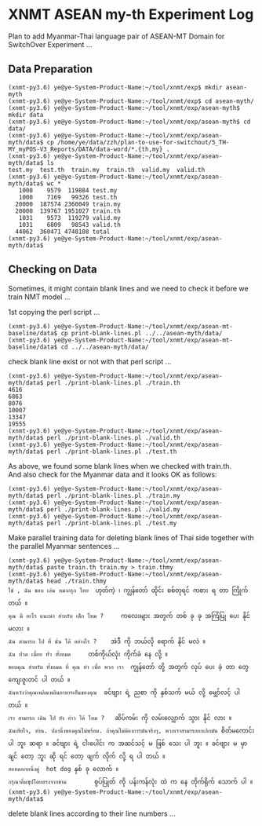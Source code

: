 # XNMT ASEAN my-th Experiment Log

Plan to add Myanmar-Thai language pair of ASEAN-MT Domain for SwitchOver Experiment ...  

## Data Preparation

```
(xnmt-py3.6) ye@ye-System-Product-Name:~/tool/xnmt/exp$ mkdir asean-myth
(xnmt-py3.6) ye@ye-System-Product-Name:~/tool/xnmt/exp$ cd asean-myth/
(xnmt-py3.6) ye@ye-System-Product-Name:~/tool/xnmt/exp/asean-myth$ mkdir data
(xnmt-py3.6) ye@ye-System-Product-Name:~/tool/xnmt/exp/asean-myth$ cd data/
(xnmt-py3.6) ye@ye-System-Product-Name:~/tool/xnmt/exp/asean-myth/data$ cp /home/ye/data/zzh/plan-to-use-for-switchout/5_TH-MY_myPOS-V3_Reports/DATA/data-word/*.{th,my} .
(xnmt-py3.6) ye@ye-System-Product-Name:~/tool/xnmt/exp/asean-myth/data$ ls
test.my  test.th  train.my  train.th  valid.my  valid.th
(xnmt-py3.6) ye@ye-System-Product-Name:~/tool/xnmt/exp/asean-myth/data$ wc *
   1000    9579  119884 test.my
   1000    7169   99326 test.th
  20000  187574 2360049 train.my
  20000  139767 1951027 train.th
   1031    9573  119279 valid.my
   1031    6809   98543 valid.th
  44062  360471 4748108 total
(xnmt-py3.6) ye@ye-System-Product-Name:~/tool/xnmt/exp/asean-myth/data$
```

## Checking on Data

Sometimes, it might contain blank lines and we need to check it before we train NMT model ...  

1st copying the perl script ...  

```
(xnmt-py3.6) ye@ye-System-Product-Name:~/tool/xnmt/exp/asean-mt-baseline/data$ cp print-blank-lines.pl ../../asean-myth/data/
(xnmt-py3.6) ye@ye-System-Product-Name:~/tool/xnmt/exp/asean-mt-baseline/data$ cd ../../asean-myth/data/
```

check blank line exist or not with that perl script ...  

```
(xnmt-py3.6) ye@ye-System-Product-Name:~/tool/xnmt/exp/asean-myth/data$ perl ./print-blank-lines.pl ./train.th
4616
6863
8076
10007
13347
19555
(xnmt-py3.6) ye@ye-System-Product-Name:~/tool/xnmt/exp/asean-myth/data$ perl ./print-blank-lines.pl ./valid.th
(xnmt-py3.6) ye@ye-System-Product-Name:~/tool/xnmt/exp/asean-myth/data$ perl ./print-blank-lines.pl ./test.th
```

As above, we found some blank lines when we checked with train.th.  
And also check for the Myanmar data and it looks OK as follows:  

```
(xnmt-py3.6) ye@ye-System-Product-Name:~/tool/xnmt/exp/asean-myth/data$ perl ./print-blank-lines.pl ./train.my
(xnmt-py3.6) ye@ye-System-Product-Name:~/tool/xnmt/exp/asean-myth/data$ perl ./print-blank-lines.pl ./valid.my
(xnmt-py3.6) ye@ye-System-Product-Name:~/tool/xnmt/exp/asean-myth/data$ perl ./print-blank-lines.pl ./test.my
```

Make parallel training data for deleting blank lines of Thai side together with the parallel Myanmar sentences ...  

```
(xnmt-py3.6) ye@ye-System-Product-Name:~/tool/xnmt/exp/asean-myth/data$ paste train.th train.my > train.thmy
(xnmt-py3.6) ye@ye-System-Product-Name:~/tool/xnmt/exp/asean-myth/data$ head ./train.thmy
ใช่ , ฉัน ชอบ เล่น หมากรุก ไทย  ဟုတ်ကဲ့ ၊ ကျွန်တော် ထိုင်း စစ်တုရင် ကစား ရ တာ ကြိုက် တယ် ။
คุณ มี อะไร แนะนำ สำหรับ เด็ก ไหม ?     ကလေးများ အတွက် တစ် ခု ခု အကြံပြု ပေး နိုင် မလား ။
ฉัน สามารถ ไป ที่ นั่น ได้ อย่างไร ?    အဲဒီ ကို ဘယ်လို ရောက် နိုင် မလဲ ။
ฉัน ปวด เมื่อย ทั่ว ทั้งหมด     တစ်ကိုယ်လုံး ကိုက်ခဲ နေ လို့ ။
ขอบคุณ สำหรับ ทั้งหมด ที่ คุณ ทำ เพื่อ พวก เรา  ကျွန်တော် တို့ အတွက် လုပ် ပေး ခဲ့ တာ တွေ ကျေးဇူးတင် ပါ တယ် ။
ฉันหวังว่าคุณเพลิดเพลินอาหารเย็นของคุณ  ခင်ဗျား ရဲ့ ညစာ ကို နှစ်သက် မယ် လို့ မျှော်လင့် ပါ တယ် ။
เรา สามารถ เดิน ไป ยัง อ่าว ได้ ไหม ?   ဆိပ်ကမ်း ကို လမ်းလျှောက် သွား နိုင် လား ။
ฉันเสียใจ, ท่าน. ปลานึ่งของคุณไม่พร้อม. ถ้าคุณไม่ต้องการมันจริงๆ, พวกเราสามารถยกเลิกมัน စိတ်မကောင်း ပါ ဘူး ဆရာ ။ ခင်ဗျား ရဲ့ ငါးပေါင်း က အဆင်သင့် မ ဖြစ် သေး ပါ ဘူး ။ ခင်ဗျား မ မှာ ချင် တော့ ဘူး ဆို ရင် တော့ ဖျက် လိုက် လို့ ရ ပါ တယ် ။
ฮอทดอกหนึ่งคู่  hot dog နှစ် ခု လောက် ။
กรุณาดื่มซุปโดยตรงจากชาม        စွပ်ပြုတ် ကို ပန်းကန်လုံး ထဲ က နေ တိုက်ရိုက် သောက် ပါ ။
(xnmt-py3.6) ye@ye-System-Product-Name:~/tool/xnmt/exp/asean-myth/data$
```

delete blank lines according to their line numbers ...  

```

```

```

```

```

```

```

```

```

```
